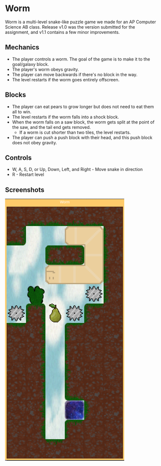 # Worm
Worm is a multi-level snake-like puzzle game we made for an AP Computer Science AB class. Release v1.0 was 
the version submitted for the assignment, and v1.1 contains a few minor 
improvements.

## Mechanics
 - The player controls a worm. The goal of the game is to make it to the goal/galaxy block.
 - The player's worm obeys gravity.
 - The player can move backwards if there's no block in the way.
 - The level restarts if the worm goes entirely offscreen.

## Blocks
 - The player can eat pears to grow longer but does not need to eat them all to win.
 - The level restarts if the worm falls into a shock block.
 - When the worm falls on a saw block, the worm gets split at the point of the saw, and the tail end gets removed.
   - If a worm is cut shorter than two tiles, the level restarts.
 - The player can push a push block with their head, and this push block does not obey gravity.


## Controls
 - W, A, S, D, or Up, Down, Left, and Right - Move snake in direction
 - R - Restart level


## Screenshots
![Game Screenshot](Worm.png)
